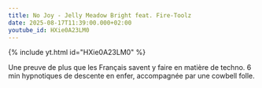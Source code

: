 ```yaml
---
title: No Joy - Jelly Meadow Bright feat. Fire-Toolz
date: 2025-08-17T11:39:00.000+02:00
youtube_id: HXie0A23LM0
---
```

{% include yt.html id="HXie0A23LM0" %}

Une preuve de plus que les Français savent y faire en matière de techno. 6 min hypnotiques de descente en enfer, accompagnée par une cowbell folle.

